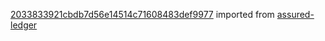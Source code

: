 [2033833921cbdb7d56e14514c71608483def9977](https://github.com/insolar/assured-ledger/commit/2033833921cbdb7d56e14514c71608483def9977) imported from [assured-ledger](https://github.com/insolar/assured-ledger)
